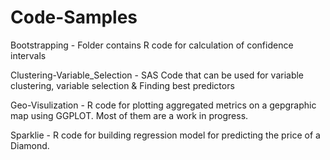 Code-Samples
============

Bootstrapping - Folder contains R code for calculation of confidence intervals

Clustering-Variable_Selection - SAS Code that can be used for variable clustering, variable selection
& Finding best predictors 

Geo-Visulization - R code for plotting aggregated metrics on a gepgraphic map using GGPLOT.
Most of them are a work in progress.

Sparklie - R code for building regression model for predicting the price of a Diamond. 
